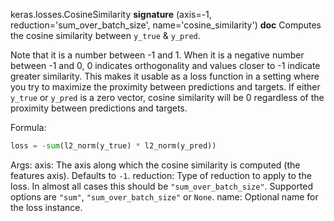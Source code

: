 keras.losses.CosineSimilarity
__signature__
(axis=-1, reduction='sum_over_batch_size', name='cosine_similarity')
__doc__
Computes the cosine similarity between `y_true` & `y_pred`.

Note that it is a number between -1 and 1. When it is a negative number
between -1 and 0, 0 indicates orthogonality and values closer to -1
indicate greater similarity. This makes it usable as a loss function in a
setting where you try to maximize the proximity between predictions and
targets. If either `y_true` or `y_pred` is a zero vector, cosine similarity
will be 0 regardless of the proximity between predictions and targets.

Formula:

```python
loss = -sum(l2_norm(y_true) * l2_norm(y_pred))
```

Args:
    axis: The axis along which the cosine similarity is computed
        (the features axis). Defaults to `-1`.
    reduction: Type of reduction to apply to the loss. In almost all cases
        this should be `"sum_over_batch_size"`.
        Supported options are `"sum"`, `"sum_over_batch_size"` or `None`.
    name: Optional name for the loss instance.
